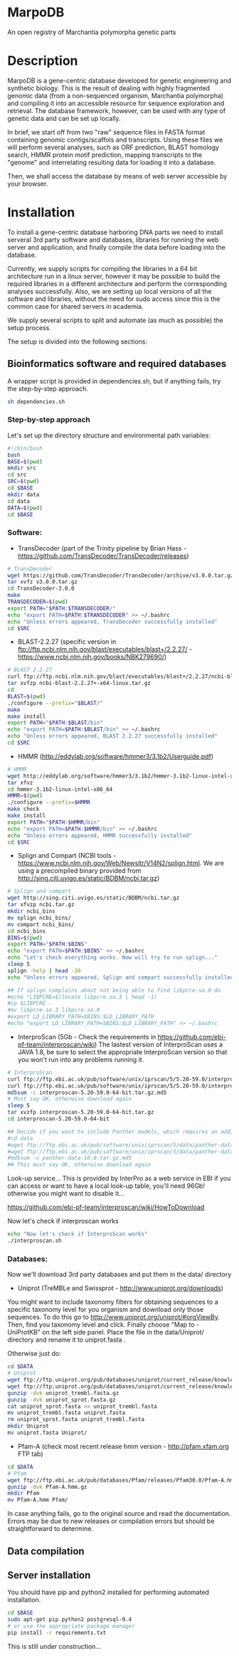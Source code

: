 # MarpoDB
An open registry of Marchantia polymorpha genetic parts

# Description
MarpoDB is a gene-centric database developed for genetic engineering and synthetic biology. This is the result of dealing with highly fragmented genomic data (from a non-sequenced organism, Marchantia polymorpha) and compiling it into an accessible resource for sequence exploration and retrieval. The database framework, however, can be used with any type of genetic data and can be set up locally.

In brief, we start off from two "raw" sequence files in FASTA format containing genomic contigs/scaffols and transcripts. Using these files we will perform several analyses, such as ORF prediction, BLAST homology search, HMMR protein motif prediction, mapping transcripts to the "genome" and interrelating resulting data for loading it into a database.

Then, we shall access the database by means of web server accessible by your browser.

# Installation
To install a gene-centric database harboring DNA parts we need to install serveral 3rd party software and databases, libraries for running the web server and application, and finally compile the data before loading into the database. 

Currently, we supply scripts for compiling the libraries in a 64 bit architecture run in a linux server, however it may be possible to build the required libraries in a different architecture and perform the corresponding analyses successfully. Also, we are setting up local versions of all the software and libraries, without the need for sudo access since this is the common case for shared servers in academia.

We supply several scripts to split and automate (as much as possible) the setup process.

The setup is divided into the following sections:

## Bioinformatics software and required databases

A wrapper script is provided in dependencies.sh, but if anything fails, try the step-by-step approach.

```bash
sh dependencies.sh
```

### Step-by-step approach

Let's set up the directory structure and environmental path variables:
```bash
#!/bin/bash
bash
BASE=$(pwd)
mkdir src
cd src
SRC=$(pwd)
cd $BASE
mkdir data
cd data
DATA=$(pwd)
cd $BASE
```

### Software:

- TransDecoder (part of the Trinity pipeline by Brian Hass -https://github.com/TransDecoder/TransDecoder/releases)
```bash
# TransDecoder
wget https://github.com/TransDecoder/TransDecoder/archive/v3.0.0.tar.gz --no-check-certificate
tar xvfz v3.0.0.tar.gz
cd TransDecoder-3.0.0
make
TRANSDECODER=$(pwd)
export PATH="$PATH:$TRANSDECODER/"
echo "export PATH=$PATH:$TRANSDECODER" >> ~/.bashrc
echo "Unless errors appeared, TransDecoder successfully installed"
cd $SRC
```

- BLAST-2.2.27 (specific version in ftp://ftp.ncbi.nlm.nih.gov/blast/executables/blast+/2.2.27/ - https://www.ncbi.nlm.nih.gov/books/NBK279690/)
```bash
# BLAST 2.2.27
curl ftp://ftp.ncbi.nlm.nih.gov/blast/executables/blast+/2.2.27/ncbi-blast-2.2.27+-x64-linux.tar.gz --user anonymous: -o ncbi-blast-2.2.27+-x64-linux.tar.gz
tar xvfzp ncbi-blast-2.2.27+-x64-linux.tar.gz 
cd 
BLAST=$(pwd)
./configure --prefix="$BLAST/"
make
make install
export PATH="$PATH:$BLAST/bin"
echo "export PATH=$PATH:$BLAST/bin" >> ~/.bashrc
echo "Unless errors appeared, BLAST 2.2.27 successfully installed"
cd $SRC
```

- HMMR (http://eddylab.org/software/hmmer3/3.1b2/Userguide.pdf)
```bash
# HMMR
wget http://eddylab.org/software/hmmer3/3.1b2/hmmer-3.1b2-linux-intel-x86_64.tar.gz
tar xfvz 
cd hmmer-3.1b2-linux-intel-x86_64
HMMR=$(pwd)
./configure --prefix=$HMMR
make check
make install
export PATH="$PATH:$HMMR/bin"
echo "export PATH=$PATH:$HMMR/bin" >> ~/.bashrc
echo "Unless errors appeared, HMMR successfully installed"
cd $SRC
```

- Splign and Compart (NCBI tools - https://www.ncbi.nlm.nih.gov/Web/Newsltr/V14N2/splign.html. We are using a precompiled binary provided from http://sing.citi.uvigo.es/static/BDBM/ncbi.tar.gz)
```bash
# Splign and compart
wget http://sing.citi.uvigo.es/static/BDBM/ncbi.tar.gz
tar xfvzp ncbi.tar.gz
mkdir ncbi_bins
mv splign ncbi_bins/
mv compart ncbi_bins/
cd ncbi_bins
BINS=$(pwd)
export PATH="$PATH:$BINS"
echo "export PATH=$PATH:$BINS" >> ~/.bashrc
echo "Let's check everything works. Now will try to run splign..."
sleep 5
splign -help | head -20
echo "Unless errors appeared, Splign and compart successfully installed"

## If splign complains about not being able to find libpcre.so.0 do
#echo "LIBPCRE=$(locate libpcre.so.3 | head -1)		
#cp $LIBPCRE .										
#mv libpcre.so.3 libpcre.so.0					
#export LD_LIBRARY_PATH=$BINS:$LD_LIBRARY_PATH
#echo "export LD_LIBRARY_PATH=$BINS:$LD_LIBRARY_PATH" >> ~/.bashrc
```

- InterproScan (5Gb - Check the requirements in https://github.com/ebi-pf-team/interproscan/wiki)
The lastest version of InterproScan uses a JAVA 1.8, be sure to select the appropriate InterproScan version so that you won't run into any problems running it.

```bash
# InterproScan
curl ftp://ftp.ebi.ac.uk/pub/software/unix/iprscan/5/5.20-59.0/interproscan-5.20-59.0-64-bit.tar.gz -o interproscan-5.20-59.0-64-bit.tar.gz
curl ftp://ftp.ebi.ac.uk/pub/software/unix/iprscan/5/5.20-59.0/interproscan-5.20-59.0-64-bit.tar.gz.md5 -o interproscan-5.20-59.0-64-bit.tar.gz.md5
md5sum -c interproscan-5.20-59.0-64-bit.tar.gz.md5
# Must say OK, otherwise download again
sleep 5
tar xvzfp interproscan-5.20-59.0-64-bit.tar.gz
cd interproscan-5.20-59.0-64-bit

## Decide if you want to include Panther models, which requires an additional 15Gb file
#cd data
#wget ftp://ftp.ebi.ac.uk/pub/software/unix/iprscan/5/data/panther-data-10.0.tar.gz
#wget ftp://ftp.ebi.ac.uk/pub/software/unix/iprscan/5/data/panther-data-10.0.tar.gz.md5
#md5sum -c panther-data-10.0.tar.gz.md5
## This must say OK, otherwise download again
```

Look-up service... This is provided by InterPro as a web service in EBI if you can access or want to have a local look-up table, you'll need 96Gb! otherwise you might want to disable it...

https://github.com/ebi-pf-team/interproscan/wiki/HowToDownload

Now let's check if interproscan works

```bash
echo "Now let's check if InterproScan works"
./interproscan.sh 
```

### Databases:

Now we'll download 3rd party databases and put them in the data/ directory

- Uniprot (TreMBLe and Swissprot - http://www.uniprot.org/downloads)

You might want to include taxonomy filters for obtaining sequences to a specific taxonomy level for you organism and download only those sequences. To do this go to http://www.uniprot.org/uniprot/#orgViewBy. Then, find you taxonomy level and click. Finally choose "Map to - UniProtKB" on the left side panel. Place the file in the data/Uniprot/ directory and rename it to uniprot.fasta .

Otherwise just do:

```bash
cd $DATA
# Uniprot
wget ftp://ftp.uniprot.org/pub/databases/uniprot/current_release/knowledgebase/complete/uniprot_trembl.fasta.gz
wget ftp://ftp.uniprot.org/pub/databases/uniprot/current_release/knowledgebase/complete/uniprot_sprot.fasta.gz
gunzip -dvk uniprot_trembl.fasta.gz
gunzip -dvk uniprot_sprot.fasta.gz
cat uniprot_sprot.fasta >> uniprot_trembl.fasta
mv uniprot_trembl.fasta uniprot.fasta
rm uniprot_sprot.fasta uniprot_trembl.fasta
mkdir Uniprot
mv uniprot.fasta Uniprot/
```

- Pfam-A (check most recent release hmm version - http://pfam.xfam.org FTP tab)
```bash
cd $DATA
# Pfam
wget ftp://ftp.ebi.ac.uk/pub/databases/Pfam/releases/Pfam30.0/Pfam-A.hmm.gz
gunzip -dvk Pfam-A.hmm.gz
mkdir Pfam
mv Pfam-A.hmm Pfam/
```

In case anything fails, go to the original source and read the documentation. Errors may be due to new releases or compilation errors but should be straightforward to determine.

## Data compilation





## Server installation

You should have pip and python2 installed for performing automated installation.

```bash
cd $BASE
sudo apt-get pip python2 postgresql-9.4
# or use the appropriate package manager
pip install -r requirements.txt

```

This is still under construction...

